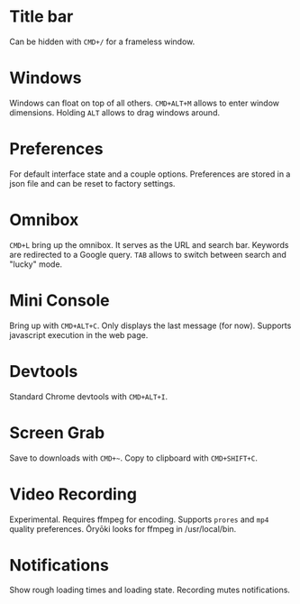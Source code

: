 # Title bar
Can be hidden with `CMD+/` for a frameless window.

# Windows
Windows can float on top of all others. `CMD+ALT+M` allows to enter window dimensions. Holding `ALT` allows to drag windows around.

# Preferences
For default interface state and a couple options. Preferences are stored in a json file and can be reset to factory settings.

# Omnibox
`CMD+L` bring up the omnibox. It serves as the URL and search bar. Keywords are redirected to a Google query. `TAB` allows to switch between search and "lucky" mode.

# Mini Console
Bring up with `CMD+ALT+C`. Only displays the last message (for now). Supports javascript execution in the web page.

# Devtools
Standard Chrome devtools with `CMD+ALT+I`.

# Screen Grab
Save to downloads with `CMD+~`. Copy to clipboard with `CMD+SHIFT+C`.

# Video Recording
Experimental. Requires ffmpeg for encoding. Supports `prores` and `mp4` quality preferences. Ōryōki looks for ffmpeg in /usr/local/bin.

# Notifications
Show rough loading times and loading state. Recording mutes notifications.